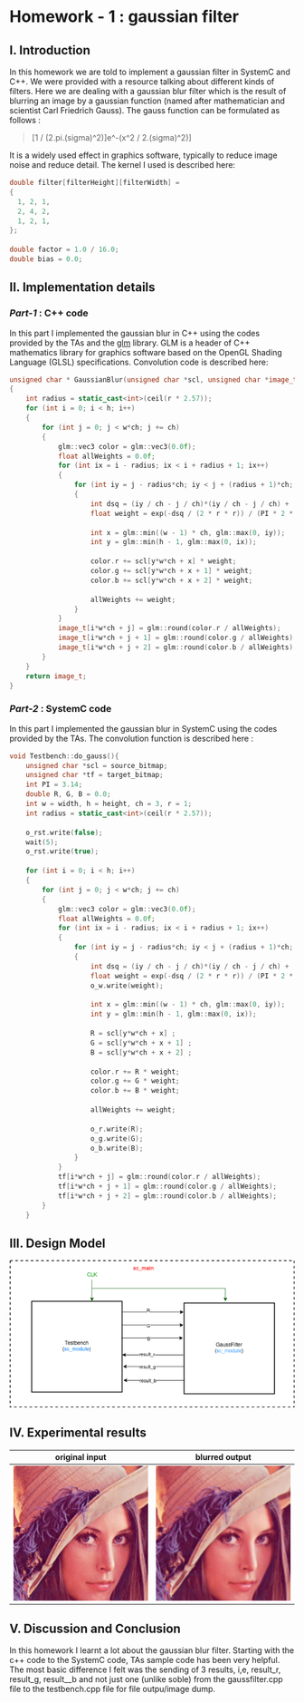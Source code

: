 # Homework - 1 : gaussian filter

## I. Introduction
In this homework we are told to implement a gaussian filter in SystemC and C++. We were provided with a resource talking about different kinds of filters. Here we are dealing with a gaussian blur filter which is the result of blurring an image by a gaussian function (named after mathematician and scientist Carl Friedrich Gauss). The gauss function can be formulated as follows : 
>[1 / (2.pi.(sigma)^2)]e^-(x^2 / 2.(sigma)^2)]


It is a widely used effect in graphics software, typically to reduce image noise and reduce detail. The kernel I used is described here: 

```c++
double filter[filterHeight][filterWidth] =
{
  1, 2, 1,
  2, 4, 2,
  1, 2, 1,
};

double factor = 1.0 / 16.0;
double bias = 0.0;
```

## II. Implementation details
### _Part-1_ : C++ code

In this part I implemented the gaussian blur in C++ using the codes provided by the TAs and the [glm](https://glm.g-truc.net/0.9.9/index.html) library. GLM is a header of C++ mathematics library for graphics software based on the OpenGL Shading Language (GLSL) specifications. Convolution code is described here: 

```c++
unsigned char * GaussianBlur(unsigned char *scl, unsigned char *image_t, int w, int h, int ch, int r)
{
    int radius = static_cast<int>(ceil(r * 2.57));
    for (int i = 0; i < h; i++)
    {
        for (int j = 0; j < w*ch; j += ch)
        {
            glm::vec3 color = glm::vec3(0.0f);
            float allWeights = 0.0f;
            for (int ix = i - radius; ix < i + radius + 1; ix++)
            {
                for (int iy = j - radius*ch; iy < j + (radius + 1)*ch; iy += ch)
                {
                    int dsq = (iy / ch - j / ch)*(iy / ch - j / ch) + (ix - i)*(ix - i);// x^2 + y^2
                    float weight = exp(-dsq / (2 * r * r)) / (PI * 2 * r * r);// gaussian function: 1/(2*pi*sgima^2) * e^(-(x^2+y^2)/(2*sigma^2))

                    int x = glm::min((w - 1) * ch, glm::max(0, iy));
                    int y = glm::min(h - 1, glm::max(0, ix));

                    color.r += scl[y*w*ch + x] * weight;
                    color.g += scl[y*w*ch + x + 1] * weight;
                    color.b += scl[y*w*ch + x + 2] * weight;

                    allWeights += weight;
                }
            }
            image_t[i*w*ch + j] = glm::round(color.r / allWeights);
            image_t[i*w*ch + j + 1] = glm::round(color.g / allWeights);
            image_t[i*w*ch + j + 2] = glm::round(color.b / allWeights);
        }
    }
    return image_t;
}
```

### _Part-2_ : SystemC code

In this part I implemented the gaussian blur in SystemC using the codes provided by the TAs. The convolution function is described here : 

```c++
void Testbench::do_gauss(){
    unsigned char *scl = source_bitmap;
    unsigned char *tf = target_bitmap;
    int PI = 3.14;
    double R, G, B = 0.0;
    int w = width, h = height, ch = 3, r = 1;
    int radius = static_cast<int>(ceil(r * 2.57));
    
    o_rst.write(false);
    wait(5);
    o_rst.write(true);
    
    for (int i = 0; i < h; i++)
    {
        for (int j = 0; j < w*ch; j += ch)
        {
            glm::vec3 color = glm::vec3(0.0f);
            float allWeights = 0.0f;
            for (int ix = i - radius; ix < i + radius + 1; ix++)
            {
                for (int iy = j - radius*ch; iy < j + (radius + 1)*ch; iy += ch)
                {
                    int dsq = (iy / ch - j / ch)*(iy / ch - j / ch) + (ix - i)*(ix - i);// x^2 + y^2
                    float weight = exp(-dsq / (2 * r * r)) / (PI * 2 * r * r);// gaussian function: 1/(2*pi*sgima^2) * e^(-(x^2+y^2)/(2*sigma^2))
                    o_w.write(weight);

                    int x = glm::min((w - 1) * ch, glm::max(0, iy));
                    int y = glm::min(h - 1, glm::max(0, ix));

                    R = scl[y*w*ch + x] ;
                    G = scl[y*w*ch + x + 1] ;
                    B = scl[y*w*ch + x + 2] ;

                    color.r += R * weight;
                    color.g += G * weight;
                    color.b += B * weight;

                    allWeights += weight;
                    
                    o_r.write(R);
                    o_g.write(G);
                    o_b.write(B);
                }
            }
            tf[i*w*ch + j] = glm::round(color.r / allWeights);
            tf[i*w*ch + j + 1] = glm::round(color.g / allWeights);
            tf[i*w*ch + j + 2] = glm::round(color.b / allWeights);
        }
    }
```

## III. Design Model
![design](hw1.png)



## IV. Experimental results
|original input | blurred output|
|---------------|---------------|
|![i](lena_std_short.bmp)|![o](out.bmp)|

## V. Discussion and Conclusion
In this homework I learnt a lot about the gaussian blur filter. Starting with the c++ code to the SystemC code, TAs sample code has been very helpful. The most basic difference I felt was the sending of 3 results, i,e, result_r, result_g, result__b and not just one (unlike soble) from the gaussfilter.cpp file to the testbench.cpp file for file outpu/image dump.  
